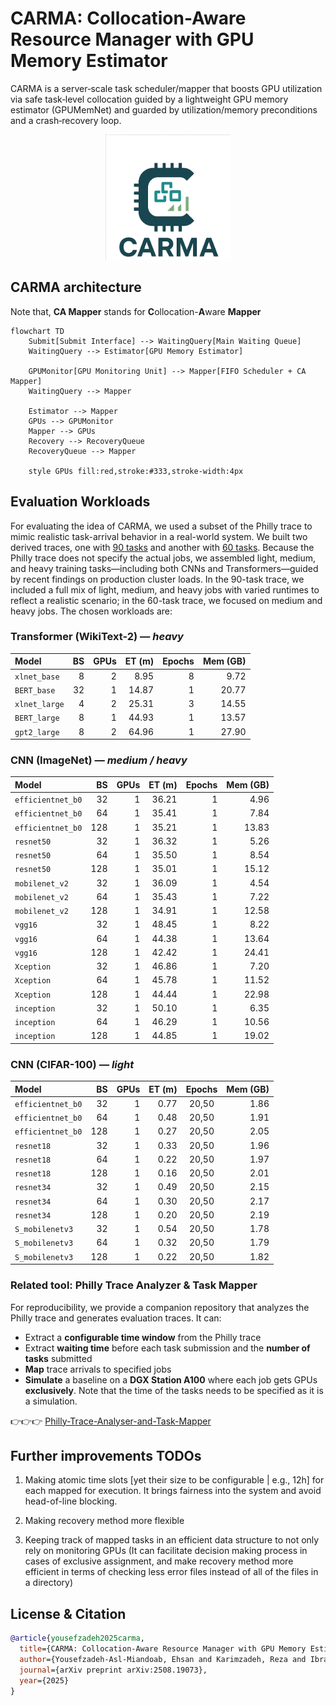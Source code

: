 # CARMA: Collocation-Aware Resource Manager with GPU Memory Estimator

CARMA is a server‑scale task scheduler/mapper that boosts GPU utilization via safe task‑level collocation guided by a lightweight GPU memory estimator (GPUMemNet) and guarded by utilization/memory preconditions and a crash‑recovery loop.

<p align="center">
<img src="assets/img/CARMA-logo.png" alt="CARMA logo" width="200"/>
</p>


## CARMA architecture

Note that, **CA Mapper** stands for **C**ollocation-**A**ware **Mapper**

```mermaid
flowchart TD
	Submit[Submit Interface] --> WaitingQuery[Main Waiting Queue]
	WaitingQuery --> Estimator[GPU Memory Estimator]

	GPUMonitor[GPU Monitoring Unit] --> Mapper[FIFO Scheduler + CA Mapper]
	WaitingQuery --> Mapper

	Estimator --> Mapper
	GPUs --> GPUMonitor
	Mapper --> GPUs
	Recovery --> RecoveryQueue
	RecoveryQueue --> Mapper

    style GPUs fill:red,stroke:#333,stroke-width:4px
```

## Evaluation Workloads

For evaluating the idea of CARMA, we used a subset of the Philly trace to mimic realistic task-arrival behavior in a real-world system. We built two derived traces, one with [90 tasks](assets/philly-based-evaluation-traces/philly_mix-90-tasks.sh) and another with [60 tasks](assets/philly-based-evaluation-traces/philly_heavy-60-tasks.sh). Because the Philly trace does not specify the actual jobs, we assembled light, medium, and heavy training tasks—including both CNNs and Transformers—guided by recent findings on production cluster loads. In the 90-task trace, we included a full mix of light, medium, and heavy jobs with varied runtimes to reflect a realistic scenario; in the 60-task trace, we focused on medium and heavy jobs. The chosen workloads are:

### Transformer (WikiText-2) — *heavy*

| Model           | BS | GPUs | ET (m) | Epochs | Mem (GB) |
|:----------------|---:|----:|------:|------:|---------:|
| `xlnet_base`    |  8 |   2 |  8.95 |     8 |     9.72 |
| `BERT_base`     | 32 |   1 | 14.87 |     1 |    20.77 |
| `xlnet_large`   |  4 |   2 | 25.31 |     3 |    14.55 |
| `BERT_large`    |  8 |   1 | 44.93 |     1 |    13.57 |
| `gpt2_large`    |  8 |   2 | 64.96 |     1 |    27.90 |


### CNN (ImageNet) — *medium / heavy*

| Model             | BS | GPUs | ET (m) | Epochs | Mem (GB) |
|:------------------|---:|----:|------:|------:|---------:|
| `efficientnet_b0` |  32 |   1 | 36.21 |     1 |     4.96 |
| `efficientnet_b0` |  64 |   1 | 35.41 |     1 |     7.84 |
| `efficientnet_b0` | 128 |   1 | 35.21 |     1 |    13.83 |
| `resnet50`        |  32 |   1 | 36.32 |     1 |     5.26 |
| `resnet50`        |  64 |   1 | 35.50 |     1 |     8.54 |
| `resnet50`        | 128 |   1 | 35.01 |     1 |    15.12 |
| `mobilenet_v2`    |  32 |   1 | 36.09 |     1 |     4.54 |
| `mobilenet_v2`    |  64 |   1 | 35.43 |     1 |     7.22 |
| `mobilenet_v2`    | 128 |   1 | 34.91 |     1 |    12.58 |
| `vgg16`           |  32 |   1 | 48.45 |     1 |     8.22 |
| `vgg16`           |  64 |   1 | 44.38 |     1 |    13.64 |
| `vgg16`           | 128 |   1 | 42.42 |     1 |    24.41 |
| `Xception`        |  32 |   1 | 46.86 |     1 |     7.20 |
| `Xception`        |  64 |   1 | 45.78 |     1 |    11.52 |
| `Xception`        | 128 |   1 | 44.44 |     1 |    22.98 |
| `inception`       |  32 |   1 | 50.10 |     1 |     6.35 |
| `inception`       |  64 |   1 | 46.29 |     1 |    10.56 |
| `inception`       | 128 |   1 | 44.85 |     1 |    19.02 |


### CNN (CIFAR-100) — *light*

| Model             | BS | GPUs | ET (m) | Epochs | Mem (GB) |
|:------------------|---:|----:|------:|:------:|---------:|
| `efficientnet_b0` |  32 |   1 | 0.77 | 20,50 |     1.86 |
| `efficientnet_b0` |  64 |   1 | 0.48 | 20,50 |     1.91 |
| `efficientnet_b0` | 128 |   1 | 0.27 | 20,50 |     2.05 |
| `resnet18`        |  32 |   1 | 0.33 | 20,50 |     1.96 |
| `resnet18`        |  64 |   1 | 0.22 | 20,50 |     1.97 |
| `resnet18`        | 128 |   1 | 0.16 | 20,50 |     2.01 |
| `resnet34`        |  32 |   1 | 0.49 | 20,50 |     2.15 |
| `resnet34`        |  64 |   1 | 0.30 | 20,50 |     2.17 |
| `resnet34`        | 128 |   1 | 0.20 | 20,50 |     2.19 |
| `S_mobilenetv3`   |  32 |   1 | 0.54 | 20,50 |     1.78 |
| `S_mobilenetv3`   |  64 |   1 | 0.32 | 20,50 |     1.79 |
| `S_mobilenetv3`   | 128 |   1 | 0.22 | 20,50 |     1.82 |


### Related tool: Philly Trace Analyzer & Task Mapper

For reproducibility, we provide a companion repository that analyzes the Philly trace and generates evaluation traces. It can:
- Extract a **configurable time window** from the Philly trace  
- Extract **waiting time** before each task submission and the **number of tasks** submitted 
- **Map** trace arrivals to specified jobs  
- **Simulate** a baseline on a **DGX Station A100** where each job gets GPUs **exclusively**. Note that the time of the tasks needs to be specified as it is a simulation.

👉👉👉 [Philly-Trace-Analyser-and-Task-Mapper](https://github.com/ehsanyousefzadehasl/Philly-Trace-Analyser-and-Task-Mapper)





## Further improvements TODOs

1. Making atomic time slots [yet their size to be configurable | e.g., 12h] for each mapped for execution. It brings fairness into the system and avoid head-of-line blocking.

2. Making recovery method more flexible

3. Keeping track of mapped tasks in an efficient data structure to not only rely on monitoring GPUs (It can facilitate decision making process in cases of exclusive assignment, and make recovery method more efficient in terms of checking less error files instead of all of the files in a directory)

## License & Citation
```bibtex
@article{yousefzadeh2025carma,
  title={CARMA: Collocation-Aware Resource Manager with GPU Memory Estimator},
  author={Yousefzadeh-Asl-Miandoab, Ehsan and Karimzadeh, Reza and Ibragimov, Bulat and Ciorba, Florina M and Tozun, Pinar},
  journal={arXiv preprint arXiv:2508.19073},
  year={2025}
}
```